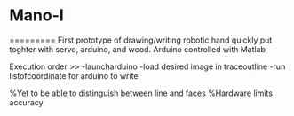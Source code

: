 # Mano-I
=========
First prototype of drawing/writing robotic hand quickly put toghter with servo, arduino, and wood. 
Arduino controlled with Matlab 

Execution order >> 
-launcharduino 
-load desired image in traceoutline
-run listofcoordinate for arduino to write 

%Yet to be able to distinguish between line and faces 
%Hardware limits accuracy 

